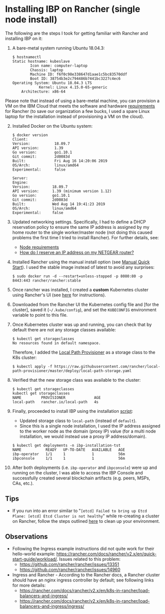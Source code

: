 # Installing IBP on Rancher (single node install)
The following are the steps I took for getting familiar with Rancher and installing IBP on it:

1) A bare-metal system running Ubuntu 18.04.3: 

    ```
    $ hostnamectl
    Static hostname: kubeslave
            Icon name: computer-laptop
            Chassis: laptop
            Machine ID: f6f0c98e338647d1aae1c5bc83570ddf
            Boot ID: 38754b3e2c794486b7441bc3227c4ec6
    Operating System: Ubuntu 18.04.3 LTS
                Kernel: Linux 4.15.0-65-generic
        Architecture: x86-64

    ```

Please note that instead of using a bare-metal machine, you can provision a VM on the IBM Cloud that meets the software and hardware [requirements](https://rancher.com/docs/rancher/v2.x/en/installation/requirements/) for Rancher (to save our organization a few bucks, I used a spare Linux laptop for the installation instead of provisioning a VM on the cloud).

2) Installed Docker on the Ubuntu system:

    ```
    $ docker version
    Client:
    Version:           18.09.7
    API version:       1.39
    Go version:        go1.10.1
    Git commit:        2d0083d
    Built:             Fri Aug 16 14:20:06 2019
    OS/Arch:           linux/amd64
    Experimental:      false

    Server:
    Engine:
    Version:          18.09.7
    API version:      1.39 (minimum version 1.12)
    Go version:       go1.10.1
    Git commit:       2d0083d
    Built:            Wed Aug 14 19:41:23 2019
    OS/Arch:          linux/amd64
    Experimental:     false
    ```

3) Updated networking settings. Specifically, I had to define a DHCP reservation policy to ensure the same IP address is assigned by my home router to the single worker/master node (not doing this caused problems the first time I tried to install Rancher). For further details, see:

    * [Node requirements](https://rancher.com/docs/rancher/v2.x/en/installation/requirements/)
    * [How do I reserve an IP address on my NETGEAR router?](https://kb.netgear.com/25722/How-do-I-reserve-an-IP-address-on-my-NETGEAR-router)

4) Installed Rancher using the manual install option (see [Manual Quick Start](https://rancher.com/docs/rancher/v2.x/en/quick-start-guide/deployment/quickstart-manual-setup/)). I used the stable image instead of latest to avoid any surprises:

    ```
    $ sudo docker run -d --restart=unless-stopped -p 8080:80 -p 8443:443 rancher/rancher:stable
    ```

5) Once rancher was installed, I created a **custom** Kubernetes cluster using Rancher's UI (see [here](https://rancher.com/docs/rancher/v2.x/en/quick-start-guide/deployment/quickstart-manual-setup/#3-log-in) for instructions).

6) Downloaded from the Rancher UI the Kubernetes config file and [for the cluster], saved it (`~/.kube/config`), and set the `KUBECONFIG` environment variable to point to this file.

7) Once Kubernetes cluster was up and running, you can check that by default there are not any storage classes available:

    ```
    $ kubectl get storageclasses
    No resources found in default namespace.
    ```

    Therefore, I added the [Local Path Provisioner](https://github.com/rancher/local-path-provisioner) as a storage class to the K8s cluster:

    ```
    $ kubectl apply -f https://raw.githubusercontent.com/rancher/local-path-provisioner/master/deploy/local-path-storage.yaml
    ```

8) Verified that the new storage class was available to the cluster:

    ```
    $ kubectl get storageclasses
    kubectl get storageclasses
    NAME         PROVISIONER             AGE
    local-path   rancher.io/local-path   4s
    ```

9) Finally, proceeded to install IBP using the installation [script](../../scripts/README.md):
    * Updated storage class to `local-path` (instead of `default`).
    * Since this is a single node installation, I used the IP address assigned to the worker node as the domain (proxy IP) value (for a multi node installation, we would instead use a proxy IP address/domain).

    ```
    $ kubectl get deployments -n ibp-installation-tst
    NAME           READY   UP-TO-DATE   AVAILABLE   AGE
    ibp-operator   1/1     1            1           56m
    ibpconsole     1/1     1            1           56m
    ```

10) After both deployments (i.e. `ibp-operator` and `ibpconsole`) were up and running on the cluster, I was able to access the IBP Console and successfully created several blockchain artifacts (e.g. peers, MSPs, CAs, etc.).

## Tips
* If you run into an error similar to "`[etcd] Failed to bring up Etcd Plane: [etcd] Etcd Cluster is not healthy`" while re-creating a cluster on Rancher, follow the steps outlined [here](https://github.com/rancher/rancher/issues/19882#issuecomment-501056386) to clean up your environment.

## Observations
* Following the Ingress example instructions did not quite work for their hello-world example: https://rancher.com/docs/rancher/v2.x/en/quick-start-guide/workload/. Issues related to this problem:
    * https://github.com/rancher/rancher/issues/13351 
    * https://github.com/rancher/rancher/issues/14960
* Ingress and Rancher - According to the Rancher docs, a Rancher cluster should have an nginx ingress controller by default; see following links for more details:
    * https://rancher.com/docs/rancher/v2.x/en/k8s-in-rancher/load-balancers-and-ingress/
    * https://rancher.com/docs/rancher/v2.x/en/k8s-in-rancher/load-balancers-and-ingress/ingress/